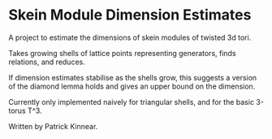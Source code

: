 # Skein Module Dimension Estimates

A project to estimate the dimensions of skein modules of twisted 3d tori.

Takes growing shells of lattice points representing generators, finds relations, and reduces.

If dimension estimates stabilise as the shells grow, this suggests a version of the diamond lemma holds and gives an upper bound on the dimension.

Currently only implemented naively for triangular shells, and for the basic 3-torus T^3.

Written by Patrick Kinnear.
